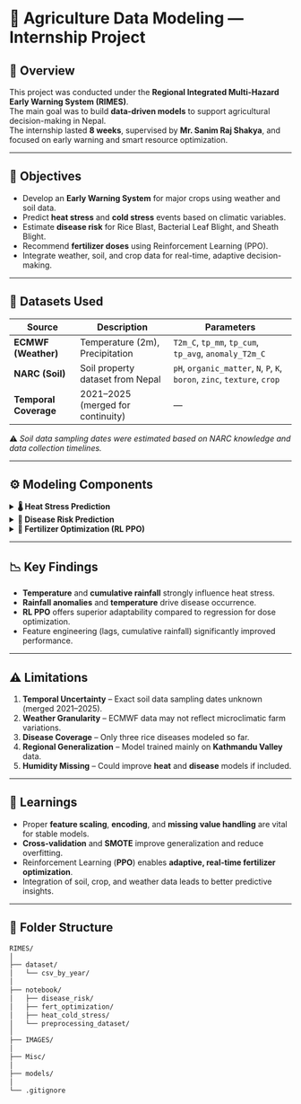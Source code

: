 # 🌾 Agriculture Data Modeling — Internship Project

## 📍 Overview
This project was conducted under the **Regional Integrated Multi-Hazard Early Warning System (RIMES)**.  
The main goal was to build **data-driven models** to support agricultural decision-making in Nepal.  
The internship lasted **8 weeks**, supervised by **Mr. Sanim Raj Shakya**, and focused on early warning and smart resource optimization.

---

## 🎯 Objectives
- Develop an **Early Warning System** for major crops using weather and soil data.  
- Predict **heat stress** and **cold stress** events based on climatic variables.  
- Estimate **disease risk** for Rice Blast, Bacterial Leaf Blight, and Sheath Blight.  
- Recommend **fertilizer doses** using Reinforcement Learning (PPO).  
- Integrate weather, soil, and crop data for real-time, adaptive decision-making.

---

## 🧩 Datasets Used

| Source | Description | Parameters |
|---------|--------------|-------------|
| **ECMWF (Weather)** | Temperature (2m), Precipitation | `T2m_C`, `tp_mm`, `tp_cum`, `tp_avg`, `anomaly_T2m_C` |
| **NARC (Soil)** | Soil property dataset from Nepal | `pH`, `organic_matter`, `N`, `P`, `K`, `boron`, `zinc`, `texture`, `crop` |
| **Temporal Coverage** | 2021–2025 (merged for continuity) | — |

⚠️ *Soil data sampling dates were estimated based on NARC knowledge and data collection timelines.*

---

## ⚙️ Modeling Components

<details>
<summary><b>🌡️ Heat Stress Prediction</b></summary>

- **Target:** Binary label (`heat_proxy`) indicating heat stress conditions.  
- **Models:** Random Forest, Gradient Boosting, Extra Trees.  
- **Evaluation:** 5-Fold Stratified CV with F1-score metric.  
- **Best Model:** Gradient Boosting  
  - CV F1 = 0.9855  
  - Test Accuracy = 0.9913  

</details>

<details>
<summary><b>🌾 Disease Risk Prediction</b></summary>

- **Targets:** Rice Blast, Bacterial Leaf Blight, Sheath Blight.  
- **Models Tested:** Random Forest, XGBoost, LightGBM, Gradient Boosting.  
- **Balancing:** SMOTE used to handle class imbalance.  
- **Best Model:** LightGBM  
  - Accuracies → 0.916 (Blast), 0.918 (BLB), 0.874 (Sheath Blight).  
- **Data Handling:** Scaling within folds to prevent leakage.

</details>

<details>
<summary><b>🧪 Fertilizer Optimization (RL PPO)</b></summary>

- **Algorithm:** Proximal Policy Optimization (PPO).  
- **State:** Soil features (pH, N, P, K, texture) + crop & growth stage.  
- **Action:** Recommended doses for `UREA`, `DAP`, `MOP`.  
- **Reward:** Optimal yield & balanced nutrient efficiency.  
- **Outcome:** RL PPO learned adaptive dosing strategies — stable convergence with minimal overfitting.  

</details>

---

## 📉 Key Findings
- **Temperature** and **cumulative rainfall** strongly influence heat stress.  
- **Rainfall anomalies** and **temperature** drive disease occurrence.  
- **RL PPO** offers superior adaptability compared to regression for dose optimization.  
- Feature engineering (lags, cumulative rainfall) significantly improved performance.  

---

## ⚠️ Limitations
1. **Temporal Uncertainty** – Exact soil data sampling dates unknown (merged 2021–2025).  
2. **Weather Granularity** – ECMWF data may not reflect microclimatic farm variations.  
3. **Disease Coverage** – Only three rice diseases modeled so far.  
4. **Regional Generalization** – Model trained mainly on **Kathmandu Valley** data.  
5. **Humidity Missing** – Could improve **heat** and **disease** models if included.

---

## 🧠 Learnings
- Proper **feature scaling**, **encoding**, and **missing value handling** are vital for stable models.  
- **Cross-validation** and **SMOTE** improve generalization and reduce overfitting.  
- Reinforcement Learning (**PPO**) enables **adaptive, real-time fertilizer optimization**.  
- Integration of soil, crop, and weather data leads to better predictive insights.

---

## 📂 Folder Structure
```bash
RIMES/
│
├── dataset/
│   └── csv_by_year/
│
├── notebook/
│   ├── disease_risk/
│   ├── fert_optimization/
│   ├── heat_cold_stress/
│   └── preprocessing_dataset/
│
├── IMAGES/
│
├── Misc/
│
├── models/
│
└── .gitignore
